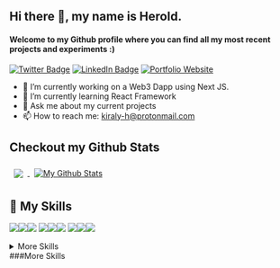 <!-- [![GitHub Banner](/banner_secondary.png)](https://heroldkiraly.github.io/) -->
## Hi there 👋, my name is Herold.
#### Welcome to my Github profile where you can find all my most recent projects and experiments :)
[![Twitter Badge](https://img.shields.io/badge/Twitter-Profile-informational?style=flat&logo=twitter&logoColor=white&color=critical)](https://twitter.com/KiralyHerold) [![LinkedIn Badge](https://img.shields.io/badge/LinkedIn-Profile-informational?style=flat&logo=linkedin&logoColor=white&color=critical)](https://www.linkedin.com/in/) [![Portfolio Website](https://img.shields.io/badge/My-Website-critical)](https://heroldkiraly.github.io/)

- 🔭 I’m currently working on a Web3 Dapp using Next JS.
- 🌱 I’m currently learning React Framework
- 💬 Ask me about my current projects
- 📫 How to reach me: kiraly-h@protonmail.com


## Checkout my Github Stats
<a href="https://github.com/heroldkiraly">
  <img align="center" style="margin:0.5rem" src="https://github-readme-stats.vercel.app/api/top-langs/?username=heroldkiraly&theme=onedark&langs_count=6" />
</a>
<a href="https://github.com/heroldkiraly">
  <img align="center" style="margin:0.5rem" src="https://github-readme-stats.vercel.app/api?username=heroldkiraly&theme=onedark&show_icons=true&line_height=27&hide=contribs,prs,issues$count_private=true" alt="My Github Stats" />
</a>

## 💼 My Skills
![](https://img.shields.io/badge/Code-React-informational?style=flat&logo=react&logoColor=white&color=critical)![](https://img.shields.io/badge/Code-JavaScript-informational?style=flat&logo=JavaScript&logoColor=white&color=critical)![](https://img.shields.io/badge/Code-MySQL-informational?style=flat&logo=MySQL&logoColor=white&color=critical)
![](https://img.shields.io/badge/Style-CSS-informational?style=flat&logo=css3&logoColor=white&color=critical)![](https://img.shields.io/badge/Style-Tailwind-informational?style=flat&logo=Tailwind-CSS&logoColor=white&color=critical)![](https://img.shields.io/badge/Style-Sass-informational?style=flat&logo=Sass&logoColor=white&color=critical)
![](https://img.shields.io/badge/Tools-NPM-informational?style=flat&logo=npm&logoColor=white&color=critical)![](https://img.shields.io/badge/Tools-Postman-informational?style=flat&logo=Postman&logoColor=white&color=critical)![](https://img.shields.io/badge/Tools-GitHub-informational?style=flat&logo=GitHub&logoColor=white&color=critical)

<details>
<summary>More Skills</summary>
<br>

</details>
###More Skills

